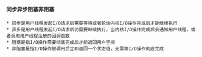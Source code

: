#### 同步异步阻塞非阻塞
    * 同步是用户线程发起I/O请求后需要等待或者轮询内核I/O操作完成后才能继续执行
    * 异步是用户线程发起I/O请求后仍需要继续执行，当内核I/O操作完成后会通知用户线程，或者调用用户线程注册的回调函数
    * 阻塞是指I/O操作需要彻底完成后才能返回用户空间
    * 非阻塞是指I/O操作被调用后立即返回一个状态值，无需等I/O操作彻底完成
